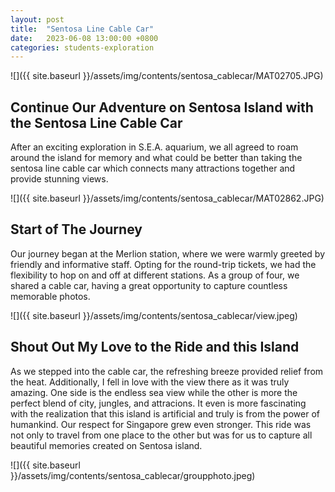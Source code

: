 ```yaml
---
layout: post
title:  "Sentosa Line Cable Car"
date:   2023-06-08 13:00:00 +0800
categories: students-exploration
---
```


![]({{ site.baseurl }}/assets/img/contents/sentosa_cablecar/MAT02705.JPG)
## Continue Our Adventure on Sentosa Island with the Sentosa Line Cable Car
After an exciting exploration in S.E.A. aquarium, we all agreed to roam around the island for memory and what could be better than taking the sentosa line cable car which connects many attractions together and provide stunning views.

![]({{ site.baseurl }}/assets/img/contents/sentosa_cablecar/MAT02862.JPG)
## Start of The Journey
Our journey began at the Merlion station, where we were warmly greeted by friendly and informative staff. Opting for the round-trip tickets, we had the flexibility to hop on and off at different stations. As a group of four, we shared a cable car, having a great opportunity to capture countless memorable photos.

![]({{ site.baseurl }}/assets/img/contents/sentosa_cablecar/view.jpeg)
## Shout Out My Love to the Ride and this Island
As we stepped into the cable car, the refreshing breeze provided relief from the heat. Additionally, I fell in love with the view there as it was truly amazing. One side is the endless sea view while the other is more the perfect blend of city, jungles, and attracions. It even is more fascinating with the realization that this island is artificial and truly is from the power of humankind. Our respect for Singapore grew even stronger. This ride was not only to travel from one place to the other but was for us to capture all beautiful memories created on Sentosa island. 

![]({{ site.baseurl }}/assets/img/contents/sentosa_cablecar/groupphoto.jpeg)